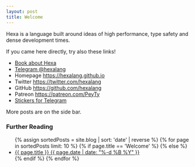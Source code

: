 ```yaml
---
layout: post
title: Welcome
---
```


Hexa is a language built around ideas of high performance, type safety and dense development times.


If you came here directly, try also these links!


- [Book about Hexa](https://hexalang.github.io/book/)
- [Telegram @hexalang](https://t.me/hexalang)
- Homepage <https://hexalang.github.io>
- Twitter <https://twitter.com/hexalang>
- GitHub <https://github.com/hexalang>
- Patreon <https://patreon.com/PeyTy>
- [Stickers for Telegram](https://t.me/addstickers/hexalang)


More posts are on the side bar.

<div class="further-reading">
<h3>Further Reading</h3>
<ul>
{% assign sortedPosts = site.blog | sort: 'date' | reverse %}
{% for page in sortedPosts limit: 10 %}
{% if page.title == 'Welcome' %}
{% else %}
<li>
<a href="{{ page.url | absolute_url }}">{{ page.title }}
<span class="date">{{ page.date | date: "%-d %B %Y" }}</span>
</a>
</li>
{% endif %}
{% endfor %}
</ul>
</div>
